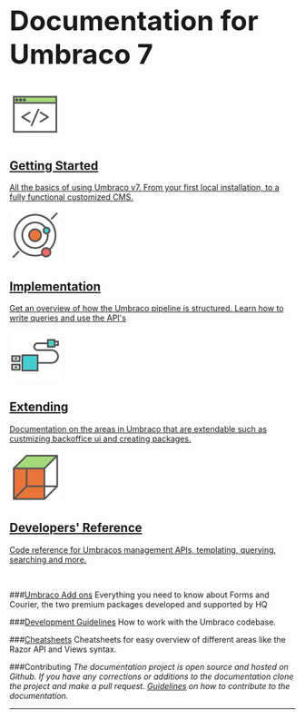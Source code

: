 <div class="docs-overview">
<div class="row">
    <div class="col-xs-12">
        <h1 class="text-center" style="font-size:3rem">Documentation for Umbraco 7</h1>
    </div>
</div>
<div class="row">
	<div class="col-sm-6">
		<a href="Getting-Started/" class="docs-section">
			<img src="images/icon-getting-started.png" alt="">
			<h2>Getting Started</h2>
			<p>All the basics of using Umbraco v7. From your first local installation, to a fully functional customized CMS.</p>
		</a>
	</div>
	<div class="col-sm-6">
		<a href="Implementation/" class="docs-section">
		<img src="images/icon-implementation.png" alt="">
			<h2>Implementation</h2>
			<p>Get an overview of how the Umbraco pipeline is structured. Learn how to write queries and use the API's</p>
		</a>
	</div>
</div>
<div class="row">
	<div class="col-sm-6">
		<a href="Extending/" class="docs-section">
		<img src="images/icon-extending.png" alt="">
			<h2>Extending</h2>
			<p>Documentation on the areas in Umbraco that are extendable such as custmizing backoffice ui and creating packages.</p>
		</a>
	</div>
	<div class="col-sm-6">
		<a href="Reference/index.md" class="docs-section">
			<img src="images/icon-add-on.png" alt="">
			<h2>Developers' Reference</h2>
			<p>Code reference for Umbracos management APIs, templating, querying, searching and more.</p>
		</a>
	</div>
</div>
</div>
</br>

###[Umbraco Add ons](Add-ons/)
Everything you need to know about Forms and Courier, the two premium packages developed and supported by HQ

###[Development Guidelines](Development-Guidelines/index.md)
How to work with the Umbraco codebase.

###[Cheatsheets](Cheatsheets/index.md)
Cheatsheets for easy overview of different areas like the Razor API and Views syntax.

###Contributing
*The documentation project is open source and hosted on Github. If you have any corrections or additions to the documentation clone the project and make a pull request. [Guidelines](https://github.com/umbraco/Umbraco4Docs) on how to contribute to the documentation.*

----------------
